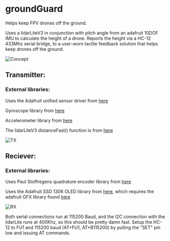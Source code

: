 # groundGuard
Helps keep FPV drones off the ground.

Uses a lidarLiteV3 in conjunction with pitch angle from an adafruit 10DOF IMU to calculate the height of a drone.
Reports the height via a HC-12 433Mhz serial bridge, to a user-worn tactile feedback solution that helps keep drones off the ground.

![Concept](https://rawgit.com/Robotto/groundGuard/master/anglesSketch.svg "Concept")

## Transmitter:

### External libraries:

Uses the Adafruit unified sensor driver from [here](https://github.com/adafruit/Adafruit_Sensor)

Gyroscope library from [here](https://github.com/adafruit/Adafruit_L3GD20_U)

Accelerometer library from [here](https://github.com/adafruit/Adafruit_LSM303DLHC)

The lidarLiteV3 distanceFast() function is from [here](https://github.com/garmin/LIDARLite_v3_Arduino_Library/)

![TX](https://rawgit.com/Robotto/groundGuard/master/tx_hw.png "Transmitter hardware")

## Reciever:

### External libraries:

Uses Paul Stoffregens quadrature encoder library from [here](https://github.com/PaulStoffregen/Encoder)

Uses the Adafruit SSD 1306 OLED library from [here](https://github.com/adafruit/Adafruit_SSD1306), which requires the adafruit GFX library found [here](https://github.com/adafruit/Adafruit-GFX-Library)

![RX](https://rawgit.com/Robotto/groundGuard/master/rx_hw.png "Reciever hardware")

Both serial connections run at 115200 Baud, and the I2C connection with the lidarLite runs at 400Khz, so this should be pretty damn fast.
Setup the HC-12 to FU1 and 115200 baud (AT+FU1, AT+B115200) by pulling the "SET" pin low and issuing AT commands.

